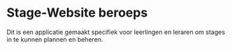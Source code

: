 # Stage-Website beroeps

Dit is een applicatie gemaakt specifiek voor leerlingen en leraren om stages in te kunnen plannen en beheren.
